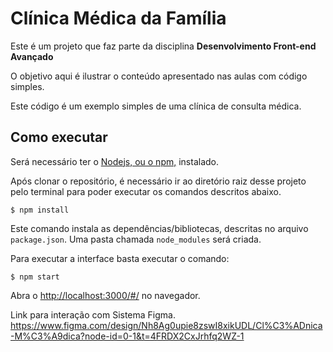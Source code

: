 # Clínica Médica da Família

Este é um projeto que faz parte da disciplina **Desenvolvimento Front-end Avançado** 

O objetivo aqui é ilustrar o conteúdo apresentado nas aulas com código simples.

Este código é um exemplo simples de uma clínica de consulta médica. 

## Como executar

Será necessário ter o [Nodejs, ou o npm,](https://nodejs.org/en/download/) instalado. 

Após clonar o repositório, é necessário ir ao diretório raiz desse projeto pelo terminal para poder executar os comandos descritos abaixo.

```
$ npm install
```

Este comando instala as dependências/bibliotecas, descritas no arquivo `package.json`. Uma pasta chamada `node_modules` será criada.

Para executar a interface basta executar o comando: 

```
$ npm start
```

Abra o [http://localhost:3000/#/](http://localhost:3000/#/) no navegador.

Link para interação com Sistema Figma.
https://www.figma.com/design/Nh8Ag0upie8zswI8xikUDL/Cl%C3%ADnica-M%C3%A9dica?node-id=0-1&t=4FRDX2CxJrhfq2WZ-1
